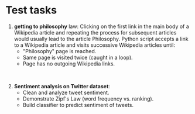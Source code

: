 # Test tasks   

1. **getting to philosophy** law: Clicking on the first link in the main body of a Wikipedia article and repeating the process for subsequent articles would usually lead to the article Philosophy. Python script accepts a link to a Wikipedia article and visits successive Wikipedia articles until:
   - "Philosophy" page is reached. 
   - Same page is visited twice (caught in a loop). 
   - Page has no outgoing Wikipedia links. 
   
</br>
  
2. **Sentiment analysis on Twitter dataset**:
   - Clean and analyze tweet sentiment. 
   - Demonstrate Zipf's Law (word frequency vs. ranking). 
   - Build classifier to predict sentiment of tweets.
